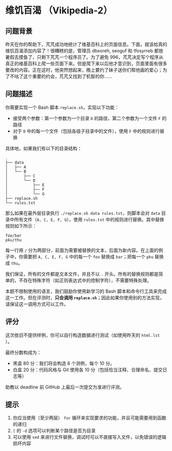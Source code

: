 # 维饥百渴 （Vikipedia-2）

## 问题背景

昨天在你的帮助下，芃芃成功地统计了维基百科上的页面信息。下面，就该给真的维饥百渴添加内容了！很糟糕的是，管理员 dbxoreh, seoguf 和 tfosyrreb 都放暑假去摸鱼了，只剩下芃芃一个程序员了。为了避免 996，芃芃决定写个程序从真正的维基百科上爬一些页面下来。但是爬下来以后他才意识到，页面里面有很多要改的内容。正在这时，他突然想起来，晚上要约了妹子送你们帮他画的爱心；为了不咕了这个重要的约会，芃芃又找到了机智的你……

## 问题描述

你需要实现一个 Bash 脚本 `replace.sh`，实现以下功能：

* 接受两个参数：第一个参数为一个目录 `D` 的路径，第二个参数为一个文件 `F` 的路径
* 对于 `D` 中的每一个文件（包括各级子目录中的文件），使用 `F` 中的规则进行替换

具体地，如果我们有以下的目录结构：

```text
.
├── data
│   ├── A
│   └── B
│       ├── C
│       └── D
│           ├── E
│           ├── F
│           └── G
├── replace.sh
└── rules.txt
```

那么如果在最外层目录执行 `./replace.sh data rules.txt`，则脚本会对 `data` 目录中所有文件（`A, C, E, F, G`），使用 `rules.txt` 中的规则进行替换。其中替换规则如下所示：

```text
foo/bar
pku/thu
```

每一行用 `/` 分为两部分，前面为需要被替换的文本，后面为新内容。在上面的例子中，你需要把 `A, C, E, F, G` 中的每一个 `foo` 替换成 `bar`；把每一个 `pku` 替换成 `thu`。

我们保证，所有的文件都是文本文件，并且不以 `.` 开头。所有的替换规则都是简单的，不存在特殊字符（如正则表达式中的控制字符），不需要特殊处理。

本题不限制使用的语言，我们鼓励你使用新学习的 Bash 脚本和命令行工具来完成这一工作。但在评测时，**只会调用 `replace.sh`**；因此如果你使用别的方法实现，请保证这一调用方式可以工作。

## 评分

这次依旧不提供样例，你可以自行构造数据进行测试（如使用昨天的 `html.lst` ）。

最终分数构成为：

* 黑盒 80 分：我们将会构造 8 个测例，每个 10 分。
* 白盒 20 分：代码风格与 Git 使用各 10 分（包括恰当注释、合理命名、提交日志等）

助教以 deadline 前 GitHub 上最后一次提交为准进行评测。

## 提示

1. 你应当使用（至少两层） `for` 循环来实现要求的功能，并且可能需要用到函数的递归
2. `[` 的 `-d` 选项可以判断某个路径是否为目录
3. 可以使用 `sed` 来进行文件替换，调试时可以不直接写入文件，以免错误的逻辑损坏内容
